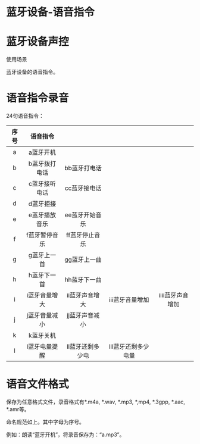 # 蓝牙设备-语音指令

# 蓝牙设备声控

使用场景

蓝牙设备的语音指令。

# 语音指令录音

24句语音指令：

| 序号 |   语音指令    |                  |                     |                  |
| :--: | :-----------: | :--------------: | :-----------------: | :--------------: |
|  a   |   a蓝牙开机   |                  |                     |                  |
|  b   | b蓝牙拨打电话 |   bb蓝牙打电话   |                     |                  |
|  c   | c蓝牙接听电话 |   cc蓝牙接电话   |                     |                  |
|  d   |   d蓝牙拒接   |                  |                     |                  |
|  e   | e蓝牙播放音乐 |  ee蓝牙开始音乐  |                     |                  |
|  f   | f蓝牙暂停音乐 |  ff蓝牙停止音乐  |                     |                  |
|  g   |  g蓝牙上一首  |   gg蓝牙上一曲   |                     |                  |
|  h   |  h蓝牙下一首  |   hh蓝牙下一曲   |                     |                  |
|  i   | i蓝牙音量增大 |  ii蓝牙声音增大  |   iii蓝牙音量增加   | iiii蓝牙声音增加 |
|  j   | j蓝牙音量减小 |  jj蓝牙声音减小  |                     |                  |
|  k   |   k蓝牙关机   |                  |                     |                  |
|  l   | l蓝牙电量提醒 | ll蓝牙还剩多少电 | lll蓝牙还剩多少电量 |                  |

# 语音文件格式

保存为任意格式文件，录音格式有*.m4a, *.wav, *.mp3, *,mp4, *.3gpp, *.aac, *.amr等。

命名规范如上。其中字母为序号。

例如：朗读“蓝牙开机”，将录音保存为：“a.mp3”。
